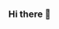 ### Hi there 👋

<!--
**evedl/EVEDL** is a ✨ _special_ ✨ repository because its `README.md` (this file) appears on your GitHub profile.

Here are some ideas to get you started:

#HOLA SOY EVE 


- 🔭 I’m currently working on ...
- 🌱 I’m currently learning ...
- 👯 I’m looking to collaborate on ...
- 🤔 I’m looking for help with ...
- 💬 Ask me about ...
- 📫 How to reach me: ...
- 😄 Pronouns: ...
- ⚡ Fun fact: ...
-->
